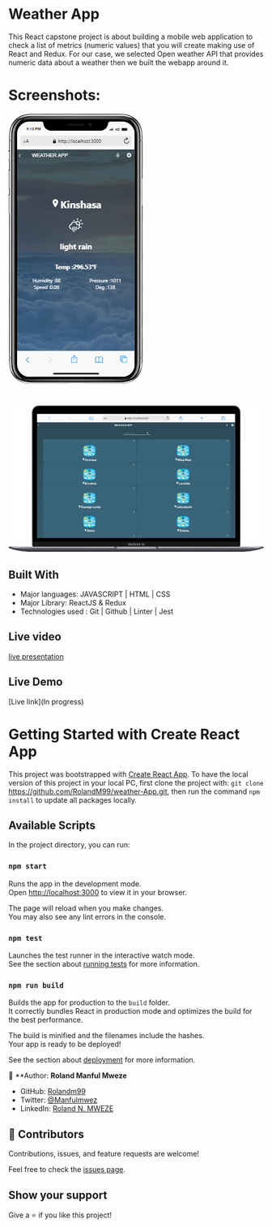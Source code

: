 # Weather App

This React capstone project is about building a mobile web application to check a list of metrics (numeric values) that you will create making use of React and Redux. For our case, we selected Open weather API that provides numeric data about a weather then we built the webapp around it.

# Screenshots: 

![screenshot](./mobileV.png)

#

![screenshot](./desktop.png)

## Built With

- Major languages: JAVASCRIPT | HTML | CSS 
- Major Library: ReactJS & Redux
- Technologies used : Git | Github | Linter | Jest

## Live video

[live presentation](https://www.loom.com/share/3f67f0b928794ae7b78e3eb1717221e4)

## Live Demo

[Live link](In progress)

# Getting Started with Create React App

This project was bootstrapped with [Create React App](https://github.com/facebook/create-react-app).
To have the local version of this project in your local PC, first clone the project with: `git clone` https://github.com/RolandM99/weather-App.git,
then run the command `npm install` to update all packages locally.

## Available Scripts

In the project directory, you can run:

### `npm start`

Runs the app in the development mode.\
Open [http://localhost:3000](http://localhost:3000) to view it in your browser.

The page will reload when you make changes.\
You may also see any lint errors in the console.

### `npm test`

Launches the test runner in the interactive watch mode.\
See the section about [running tests](https://facebook.github.io/create-react-app/docs/running-tests) for more information.

### `npm run build`

Builds the app for production to the `build` folder.\
It correctly bundles React in production mode and optimizes the build for the best performance.

The build is minified and the filenames include the hashes.\
Your app is ready to be deployed!

See the section about [deployment](https://facebook.github.io/create-react-app/docs/deployment) for more information.

👤 **Author: **Roland Manful Mweze**

- GitHub: [Rolandm99](https://github.com/RolandM99)
- Twitter: [@Manfulmwez](https://twitter.com/ManfulMwez)
- LinkedIn: [Roland N. MWEZE](https://www.linkedin.com/in/roland-n-mweze-8b1045189/)


## 🤝 Contributors

Contributions, issues, and feature requests are welcome!

Feel free to check the [issues page](../../issues/).

## Show your support

Give a ⭐️ if you like this project!
